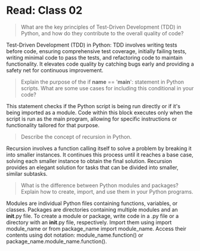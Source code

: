 # Read: Class 02

> What are the key principles of Test-Driven Development (TDD) in Python, and how do they contribute to the overall quality of code?

Test-Driven Development (TDD) in Python:
TDD involves writing tests before code, ensuring comprehensive test coverage, initially failing tests, writing minimal code to pass the tests, and refactoring code to maintain functionality. It elevates code quality by catching bugs early and providing a safety net for continuous improvement.

>Explain the purpose of the if __name__ == '__main__': statement in Python scripts. What are some use cases for including this conditional in your code?

This statement checks if the Python script is being run directly or if it's being imported as a module. Code within this block executes only when the script is run as the main program, allowing for specific instructions or functionality tailored for that purpose.

> Describe the concept of recursion in Python.

Recursion involves a function calling itself to solve a problem by breaking it into smaller instances. It continues this process until it reaches a base case, solving each smaller instance to obtain the final solution. Recursion provides an elegant solution for tasks that can be divided into smaller, similar subtasks.

> What is the difference between Python modules and packages? Explain how to create, import, and use them in your Python programs.

Modules are individual Python files containing functions, variables, or classes. Packages are directories containing multiple modules and an __init__.py file. To create a module or package, write code in a .py file or a directory with an __init__.py file, respectively. Import them using import module_name or from package_name import module_name. Access their contents using dot notation: module_name.function() or package_name.module_name.function().


